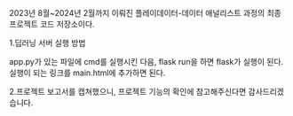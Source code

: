 2023년 8월~2024년 2월까지 이뤄진 플레이데이터-데이터 애널리스트 과정의 최종 프로젝트 코드 저장소이다.


1.딥러닝 서버 실행 방법

app.py가 있는 파일에 cmd를 실행시킨 다음, flask run을 하면 flask가 실행이 된다.
실행이 되는 링크를 main.html에 추가하면 된다.


2.프로젝트 보고서를 캡쳐했으니, 프로젝트 기능의 확인에 참고해주신다면 감사드리겠습니다.



